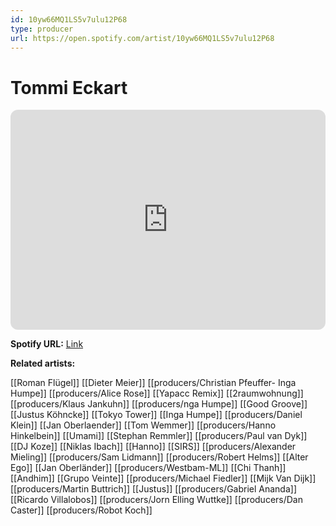 ```yaml
---
id: 10yw66MQ1LS5v7ulu12P68
type: producer
url: https://open.spotify.com/artist/10yw66MQ1LS5v7ulu12P68
---
```

# Tommi Eckart

<iframe style="border-radius:12px" src="https://open.spotify.com/embed/artist/10yw66MQ1LS5v7ulu12P68" width="100%" height="352" frameBorder="0" allowfullscreen="" allow="autoplay; clipboard-write; encrypted-media; fullscreen; picture-in-picture" loading="lazy"></iframe>

**Spotify URL:** [Link](https://open.spotify.com/artist/10yw66MQ1LS5v7ulu12P68)

**Related artists:**

[[Roman Flügel]]
[[Dieter Meier]]
[[producers/Christian Pfeuffer- Inga Humpe]]
[[producers/Alice Rose]]
[[Yapacc Remix]]
[[2raumwohnung]]
[[producers/Klaus Jankuhn]]
[[producers/nga Humpe]]
[[Good Groove]]
[[Justus Köhncke]]
[[Tokyo Tower]]
[[Inga Humpe]]
[[producers/Daniel Klein]]
[[Jan Oberlaender]]
[[Tom Wemmer]]
[[producers/Hanno Hinkelbein]]
[[Umami]]
[[Stephan Remmler]]
[[producers/Paul van Dyk]]
[[DJ Koze]]
[[Niklas Ibach]]
[[Hanno]]
[[SIRS]]
[[producers/Alexander Mieling]]
[[producers/Sam Lidmann]]
[[producers/Robert Helms]]
[[Alter Ego]]
[[Jan Oberländer]]
[[producers/Westbam-ML]]
[[Chi Thanh]]
[[Andhim]]
[[Grupo Veinte]]
[[producers/Michael Fiedler]]
[[Mijk Van Dijk]]
[[producers/Martin Buttrich]]
[[Justus]]
[[producers/Gabriel Ananda]]
[[Ricardo Villalobos]]
[[producers/Jorn Elling Wuttke]]
[[producers/Dan Caster]]
[[producers/Robot Koch]]
